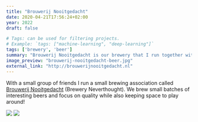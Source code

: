 ```yaml
---
title: "Brouwerij Nooitgedacht"
date: 2020-04-21T17:56:24+02:00
year: 2022
draft: false

# Tags: can be used for filtering projects.
# Example: `tags: ["machine-learning", "deep-learning"]`
tags: ['brewery', 'beer']
summary: "Brouwerij Nooitgedacht is our brewery that I run together with friends."
image_preview: "brouwerij-nooitgedacht-beer.jpg"
external_link: "http://brouwerijnooitgedacht.nl"
---
```


With a small group of friends I run a small brewing association called [Brouwerij Nooitgedacht](http://brouwerijnooitgedacht.nl) (Brewery Neverthought). We brew small batches of interesting beers and focus on quality while also keeping space to play around! 

![](/img/brouwerij_nooitgedacht.jpg)
![](/img/brouwerij-nooitgedacht.jpg)

